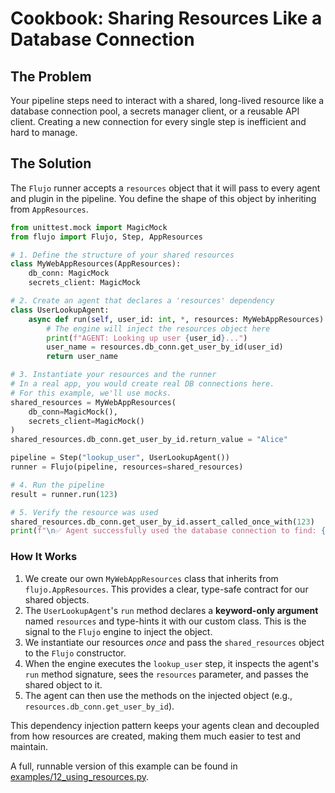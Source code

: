# Cookbook: Sharing Resources Like a Database Connection

## The Problem

Your pipeline steps need to interact with a shared, long-lived resource like a database connection pool, a secrets manager client, or a reusable API client. Creating a new connection for every single step is inefficient and hard to manage.

## The Solution

The `Flujo` runner accepts a `resources` object that it will pass to every agent and plugin in the pipeline. You define the shape of this object by inheriting from `AppResources`.

```python
from unittest.mock import MagicMock
from flujo import Flujo, Step, AppResources

# 1. Define the structure of your shared resources
class MyWebAppResources(AppResources):
    db_conn: MagicMock
    secrets_client: MagicMock

# 2. Create an agent that declares a 'resources' dependency
class UserLookupAgent:
    async def run(self, user_id: int, *, resources: MyWebAppResources) -> str:
        # The engine will inject the resources object here
        print(f"AGENT: Looking up user {user_id}...")
        user_name = resources.db_conn.get_user_by_id(user_id)
        return user_name

# 3. Instantiate your resources and the runner
# In a real app, you would create real DB connections here.
# For this example, we'll use mocks.
shared_resources = MyWebAppResources(
    db_conn=MagicMock(),
    secrets_client=MagicMock()
)
shared_resources.db_conn.get_user_by_id.return_value = "Alice"

pipeline = Step("lookup_user", UserLookupAgent())
runner = Flujo(pipeline, resources=shared_resources)

# 4. Run the pipeline
result = runner.run(123)

# 5. Verify the resource was used
shared_resources.db_conn.get_user_by_id.assert_called_once_with(123)
print(f"\n✅ Agent successfully used the database connection to find: {result.step_history[0].output}")
```

### How It Works

1.  We create our own `MyWebAppResources` class that inherits from `flujo.AppResources`. This provides a clear, type-safe contract for our shared objects.
2.  The `UserLookupAgent`'s `run` method declares a **keyword-only argument** named `resources` and type-hints it with our custom class. This is the signal to the `Flujo` engine to inject the object.
3.  We instantiate our resources *once* and pass the `shared_resources` object to the `Flujo` constructor.
4.  When the engine executes the `lookup_user` step, it inspects the agent's `run` method signature, sees the `resources` parameter, and passes the shared object to it.
5.  The agent can then use the methods on the injected object (e.g., `resources.db_conn.get_user_by_id`).

This dependency injection pattern keeps your agents clean and decoupled from how resources are created, making them much easier to test and maintain.

A full, runnable version of this example can be found in [examples/12_using_resources.py](https://github.com/aandresalvarez/flujo/blob/main/examples/12_using_resources.py).

